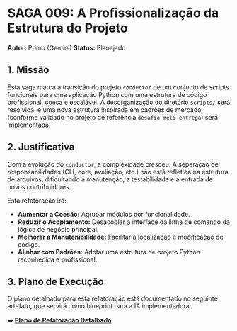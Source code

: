 # SAGA 009: A Profissionalização da Estrutura do Projeto

**Autor:** Primo (Gemini)
**Status:** Planejado

## 1. Missão

Esta saga marca a transição do projeto `conductor` de um conjunto de scripts funcionais para uma aplicação Python com uma estrutura de código profissional, coesa e escalável. A desorganização do diretório `scripts/` será resolvida, e uma nova estrutura inspirada em padrões de mercado (conforme validado no projeto de referência `desafio-meli-entrega`) será implementada.

## 2. Justificativa

Com a evolução do `conductor`, a complexidade cresceu. A separação de responsabilidades (CLI, core, avaliação, etc.) não está refletida na estrutura de arquivos, dificultando a manutenção, a testabilidade e a entrada de novos contribuidores.

Esta refatoração irá:
*   **Aumentar a Coesão:** Agrupar módulos por funcionalidade.
*   **Reduzir o Acoplamento:** Desacoplar a interface da linha de comando da lógica de negócio principal.
*   **Melhorar a Manutenibilidade:** Facilitar a localização e modificação de código.
*   **Alinhar com Padrões:** Adotar uma estrutura de projeto Python reconhecida e profissional.

## 3. Plano de Execução

O plano detalhado para esta refatoração está documentado no seguinte artefato, que servirá como blueprint para a IA implementadora:

➡️ **[Plano de Refatoração Detalhado](./REFACTOR_PLAN.md)**
